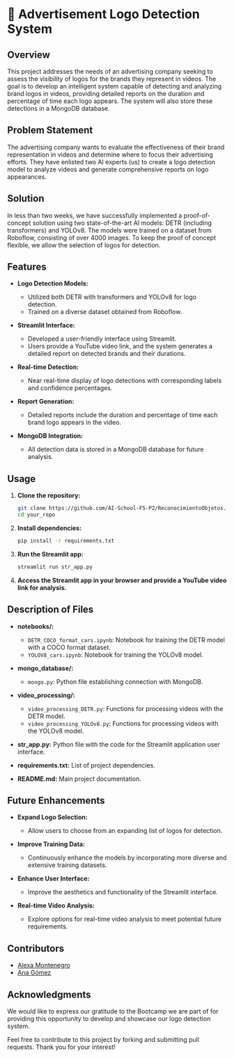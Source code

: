 # 🚀 Advertisement Logo Detection System

## Overview

This project addresses the needs of an advertising company seeking to assess the visibility of logos for the brands they represent in videos. The goal is to develop an intelligent system capable of detecting and analyzing brand logos in videos, providing detailed reports on the duration and percentage of time each logo appears. The system will also store these detections in a MongoDB database.

## Problem Statement

The advertising company wants to evaluate the effectiveness of their brand representation in videos and determine where to focus their advertising efforts. They have enlisted two AI experts (us) to create a logo detection model to analyze videos and generate comprehensive reports on logo appearances.

## Solution

In less than two weeks, we have successfully implemented a proof-of-concept solution using two state-of-the-art AI models: DETR (including transformers) and YOLOv8. The models were trained on a dataset from Roboflow, consisting of over 4000 images. To keep the proof of concept flexible, we allow the selection of logos for detection.

## Features

- **Logo Detection Models:**
  - Utilized both DETR with transformers and YOLOv8 for logo detection.
  - Trained on a diverse dataset obtained from Roboflow.

- **Streamlit Interface:**
  - Developed a user-friendly interface using Streamlit.
  - Users provide a YouTube video link, and the system generates a detailed report on detected brands and their durations.

- **Real-time Detection:**
  - Near real-time display of logo detections with corresponding labels and confidence percentages.

- **Report Generation:**
  - Detailed reports include the duration and percentage of time each brand logo appears in the video.

- **MongoDB Integration:**
  - All detection data is stored in a MongoDB database for future analysis.

## Usage

1. **Clone the repository:**

    ```bash
    git clone https://github.com/AI-School-F5-P2/ReconocimientoObjetos.git
    cd your_repo
    ```

2. **Install dependencies:**

    ```bash
    pip install -r requirements.txt
    ```

3. **Run the Streamlit app:**

    ```bash
    streamlit run str_app.py
    ```

4. **Access the Streamlit app in your browser and provide a YouTube video link for analysis.**

## Description of Files

- **notebooks/:**
  - `DETR_COCO_format_cars.ipynb`: Notebook for training the DETR model with a COCO format dataset.
  - `YOLOV8_cars.ipynb`: Notebook for training the YOLOv8 model.

- **mongo_database/:**
  - `mongo.py`: Python file establishing connection with MongoDB.

- **video_processing/:**
  - `video_processing_DETR.py`: Functions for processing videos with the DETR model.
  - `video_processing_YOLOv8.py`: Functions for processing videos with the YOLOv8 model.

- **str_app.py:** Python file with the code for the Streamlit application user interface.

- **requirements.txt:** List of project dependencies.

- **README.md:** Main project documentation.

## Future Enhancements

- **Expand Logo Selection:**
  - Allow users to choose from an expanding list of logos for detection.

- **Improve Training Data:**
  - Continuously enhance the models by incorporating more diverse and extensive training datasets.

- **Enhance User Interface:**
  - Improve the aesthetics and functionality of the Streamlit interface.

- **Real-time Video Analysis:**
  - Explore options for real-time video analysis to meet potential future requirements.

## Contributors

- [Alexa Montenegro](https://www.linkedin.com/in/alexa-montenegro-047b3a252/)
- [Ana Gómez](https://www.linkedin.com/in/ana-milena-gomez-giraldo/)

## Acknowledgments

We would like to express our gratitude to the Bootcamp we are part of for providing this opportunity to develop and showcase our logo detection system.

Feel free to contribute to this project by forking and submitting pull requests. Thank you for your interest!